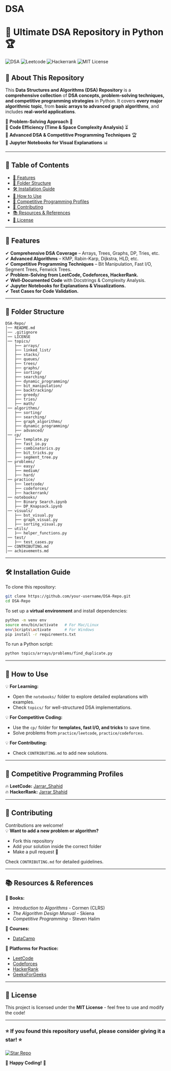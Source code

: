 # DSA
# 🚀 Ultimate DSA Repository in Python 🏆

![DSA](https://img.shields.io/badge/Data%20Structures%20%26%20Algorithms-Python-blue.svg)
![Leetcode](https://img.shields.io/badge/LeetCode-Solutions-yellow)
![Hackerrank](https://img.shields.io/badge/HackerRank-Solutions-green)
![MIT License](https://img.shields.io/badge/License-MIT-brightgreen)

## 📌 About This Repository

This **Data Structures and Algorithms (DSA) Repository** is a **comprehensive collection** of **DSA concepts, problem-solving techniques, and competitive programming strategies** in Python. It covers **every major algorithmic topic**, from **basic arrays to advanced graph algorithms**, and includes **real-world applications**.

🔹 **Problem-Solving Approach** 📖  
🔹 **Code Efficiency (Time & Space Complexity Analysis)** ⏳  
🔹 **Advanced DSA & Competitive Programming Techniques** 🏆  
🔹 **Jupyter Notebooks for Visual Explanations** 📊  

---

## 📜 Table of Contents

- [🔹 Features](#-features)
- [📂 Folder Structure](#-folder-structure)
- [🛠 Installation Guide](#-installation-guide)
- [📖 How to Use](#-how-to-use)
- [🎯 Competitive Programming Profiles](#-competitive-programming-profiles)
- [🤝 Contributing](#-contributing)
- [📚 Resources & References](#-resources--references)
- [📄 License](#-license)

---

## 🔹 **Features**
✔ **Comprehensive DSA Coverage** – Arrays, Trees, Graphs, DP, Tries, etc.  
✔ **Advanced Algorithms** – KMP, Rabin-Karp, Dijkstra, HLD, etc.  
✔ **Competitive Programming Techniques** – Bit Manipulation, Fast I/O, Segment Trees, Fenwick Trees.  
✔ **Problem-Solving from LeetCode, Codeforces, HackerRank.**  
✔ **Well-Documented Code** with Docstrings & Complexity Analysis.  
✔ **Jupyter Notebooks for Explanations & Visualizations.**  
✔ **Test Cases for Code Validation.**  

---

## 📂 **Folder Structure**
```
DSA-Repo/
│── README.md
│── .gitignore
│── LICENSE
│── topics/
│   ├── arrays/
│   ├── linked_list/
│   ├── stacks/
│   ├── queues/
│   ├── trees/
│   ├── graphs/
│   ├── sorting/
│   ├── searching/
│   ├── dynamic_programming/
│   ├── bit_manipulation/
│   ├── backtracking/
│   ├── greedy/
│   ├── tries/
│   ├── math/
│── algorithms/
│   ├── sorting/
│   ├── searching/
│   ├── graph_algorithms/
│   ├── dynamic_programming/
│   ├── advanced/
│── cp/
│   ├── template.py
│   ├── fast_io.py
│   ├── combinatorics.py
│   ├── bit_tricks.py
│   ├── segment_tree.py
│── problems/
│   ├── easy/
│   ├── medium/
│   ├── hard/
│── practice/
│   ├── leetcode/
│   ├── codeforces/
│   ├── hackerrank/
│── notebooks/
│   ├── Binary Search.ipynb
│   ├── DP_Knapsack.ipynb
│── visuals/
│   ├── bst_visual.py
│   ├── graph_visual.py
│   ├── sorting_visual.py
│── utils/
│   ├── helper_functions.py
│── test/
│   ├── test_cases.py
│── CONTRIBUTING.md
│── achievements.md
```

---

## 🛠 **Installation Guide**
To clone this repository:
```bash
git clone https://github.com/your-username/DSA-Repo.git
cd DSA-Repo
```

To set up a **virtual environment** and install dependencies:
```bash
python -m venv env
source env/bin/activate   # For Mac/Linux
env\Scripts\activate      # For Windows
pip install -r requirements.txt
```

To run a Python script:
```bash
python topics/arrays/problems/find_duplicate.py
```

---

## 📖 **How to Use**
💡 **For Learning:**  
- Open the `notebooks/` folder to explore detailed explanations with examples.  
- Check `topics/` for well-structured DSA implementations.  

💡 **For Competitive Coding:**  
- Use the `cp/` folder for **templates, fast I/O, and tricks** to save time.  
- Solve problems from `practice/leetcode`, `practice/codeforces`.  

💡 **For Contributing:**  
- Check `CONTRIBUTING.md` to add new solutions.  

---

## 🎯 **Competitive Programming Profiles**
🔥 **LeetCode:** [Jarrar_Shahid](https://leetcode.com/u/Jarrar_Shahid/)   
🔥 **HackerRank:** [Jarrar Shahid](https://www.hackerrank.com/profile/jarrarshahid)   

---

## 🤝 **Contributing**
Contributions are welcome!  
💡 **Want to add a new problem or algorithm?**  
- Fork this repository  
- Add your solution inside the correct folder  
- Make a pull request 🚀  

Check `CONTRIBUTING.md` for detailed guidelines.  

---

## 📚 **Resources & References**
📌 **Books:**  
- *Introduction to Algorithms* - Cormen (CLRS)  
- *The Algorithm Design Manual* - Skiena  
- *Competitive Programming* - Steven Halim  

📌 **Courses:**  
- [DataCamp](https://app.datacamp.com/learn/courses/data-structures-and-algorithms-in-python)

📌 **Platforms for Practice:**  
- [LeetCode](https://leetcode.com/)  
- [Codeforces](https://codeforces.com/)  
- [HackerRank](https://www.hackerrank.com/)  
- [GeeksForGeeks](https://www.geeksforgeeks.org/)  

---

## 📄 **License**
This project is licensed under the **MIT License** - feel free to use and modify the code!  

---

### ⭐ **If you found this repository useful, please consider giving it a star!** ⭐  

[![Star Repo](https://img.shields.io/github/stars/your-username/DSA-Repo.svg?style=social)](https://github.com/your-username/DSA-Repo/stargazers)

🚀 **Happy Coding!** 🎯

 
 

